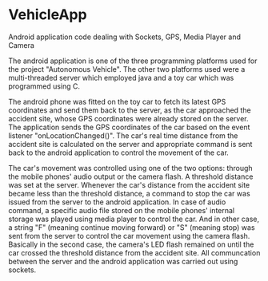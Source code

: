 VehicleApp
==========

Android application code dealing with Sockets, GPS, Media Player and Camera

The android application is one of the three programming platforms used for the project "Autonomous Vehicle". The other two
platforms used were a multi-threaded server which employed java and a toy car which was programmed using C.

The android phone was fitted on the toy car to fetch its latest GPS coordinates and send them back to the server, as the car 
approached the accident site, whose GPS coordinates were already stored on the server. The application sends the GPS coordinates 
of the car based on the event listener "onLocationChanged()". The car's real time distance from the accident site is calculated
on the server and appropriate command is sent back to the android application to control the movement of the car.

The car's movement was controlled using one of the two options: through the mobile phones' audio output or the camera flash.
A threshold distance was set at the server. Whenever the car's distance from the accident site became less than the threshold
distance, a command to stop the car was issued from the server to the android application. In case of audio command, a specific 
audio file stored on the mobile phones' internal storage was played using media player to control the car. And in other case, 
a string "F" (meaning continue moving forward) or "S" (meaning stop) was sent from the server to control the car movement using 
the camera flash. Basically in the second case, the camera's LED flash remained on until the car crossed the threshold distance 
from the accident site. All communcation between the server and the android application was carried out using sockets.
